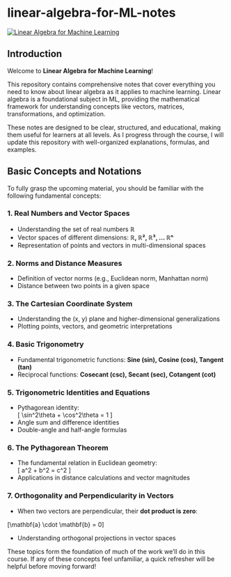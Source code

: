# linear-algebra-for-ML-notes
[![Linear Algebra for Machine Learning](https://img.youtube.com/vi/QCPJ0VdpM00/0.jpg)](https://www.youtube.com/watch?v=QCPJ0VdpM00)


## Introduction  

Welcome to **Linear Algebra for Machine Learning**!  

This repository contains comprehensive notes that cover everything you need to know about linear algebra as it applies to machine learning. Linear algebra is a foundational subject in ML, providing the mathematical framework for understanding concepts like vectors, matrices, transformations, and optimization.  

These notes are designed to be clear, structured, and educational, making them useful for learners at all levels. As I progress through the course, I will update this repository with well-organized explanations, formulas, and examples.  

## Basic Concepts and Notations  

To fully grasp the upcoming material, you should be familiar with the following fundamental concepts:  

### 1. **Real Numbers and Vector Spaces**  
   - Understanding the set of real numbers **ℝ**  
   - Vector spaces of different dimensions: **ℝ, ℝ², ℝ³, ... ℝⁿ**  
   - Representation of points and vectors in multi-dimensional spaces  

### 2. **Norms and Distance Measures**  
   - Definition of vector norms (e.g., Euclidean norm, Manhattan norm)  
   - Distance between two points in a given space  

### 3. **The Cartesian Coordinate System**  
   - Understanding the (x, y) plane and higher-dimensional generalizations  
   - Plotting points, vectors, and geometric interpretations  

### 4. **Basic Trigonometry**  
   - Fundamental trigonometric functions: **Sine (sin), Cosine (cos), Tangent (tan)**  
   - Reciprocal functions: **Cosecant (csc), Secant (sec), Cotangent (cot)**  

### 5. **Trigonometric Identities and Equations**  
   - Pythagorean identity:  
     \[
     \sin^2\theta + \cos^2\theta = 1
     \]  
   - Angle sum and difference identities  
   - Double-angle and half-angle formulas  

### 6. **The Pythagorean Theorem**  
   - The fundamental relation in Euclidean geometry:  
     \[
     a^2 + b^2 = c^2
     \]  
   - Applications in distance calculations and vector magnitudes  

### 7. **Orthogonality and Perpendicularity in Vectors**  
   - When two vectors are perpendicular, their **dot product is zero**:  

\[\mathbf{a} \cdot \mathbf{b} = 0\] 

 
   - Understanding orthogonal projections in vector spaces  

These topics form the foundation of much of the work we’ll do in this course. If any of these concepts feel unfamiliar, a quick refresher will be helpful before moving forward!  
